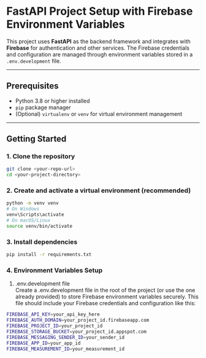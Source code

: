 # FastAPI Project Setup with Firebase Environment Variables

This project uses **FastAPI** as the backend framework and integrates with **Firebase** for authentication and other services. The Firebase credentials and configuration are managed through environment variables stored in a `.env.development` file.

---

## Prerequisites

- Python 3.8 or higher installed
- `pip` package manager
- (Optional) `virtualenv` or `venv` for virtual environment management

---

## Getting Started

### 1. Clone the repository

```bash
git clone <your-repo-url>
cd <your-project-directory>
```
### 2. Create and activate a virtual environment (recommended)
```bash
python -m venv venv
# On Windows
venv\Scripts\activate
# On macOS/Linux
source venv/bin/activate
```

### 3. Install dependencies
```bash
pip install -r requirements.txt
```
### 4. Environment Variables Setup
1. .env.development file <br/>
Create a .env.development file in the root of the project (or use the one already provided) to store Firebase environment variables securely. This file should include your Firebase credentials and configuration like this:
```bash
FIREBASE_API_KEY=your_api_key_here
FIREBASE_AUTH_DOMAIN=your_project_id.firebaseapp.com
FIREBASE_PROJECT_ID=your_project_id
FIREBASE_STORAGE_BUCKET=your_project_id.appspot.com
FIREBASE_MESSAGING_SENDER_ID=your_sender_id
FIREBASE_APP_ID=your_app_id
FIREBASE_MEASUREMENT_ID=your_measurement_id
```

